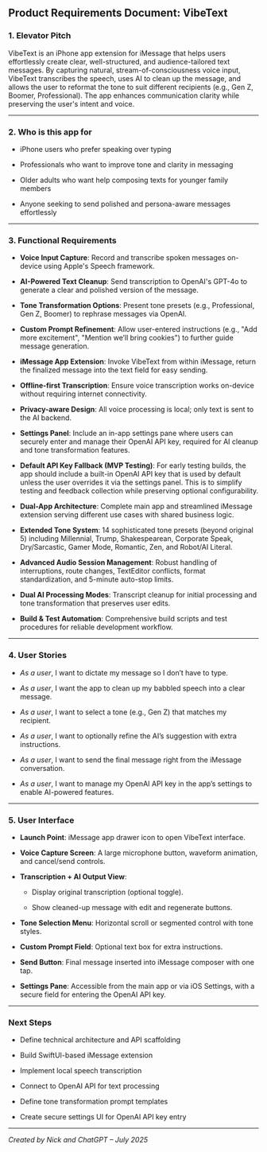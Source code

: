 ## **Product Requirements Document: VibeText**

### **1\. Elevator Pitch**

VibeText is an iPhone app extension for iMessage that helps users effortlessly create clear, well-structured, and audience-tailored text messages. By capturing natural, stream-of-consciousness voice input, VibeText transcribes the speech, uses AI to clean up the message, and allows the user to reformat the tone to suit different recipients (e.g., Gen Z, Boomer, Professional). The app enhances communication clarity while preserving the user's intent and voice.

---

### **2\. Who is this app for**

* iPhone users who prefer speaking over typing

* Professionals who want to improve tone and clarity in messaging

* Older adults who want help composing texts for younger family members

* Anyone seeking to send polished and persona-aware messages effortlessly

---

### **3\. Functional Requirements**

* **Voice Input Capture**: Record and transcribe spoken messages on-device using Apple's Speech framework.

* **AI-Powered Text Cleanup**: Send transcription to OpenAI's GPT-4o to generate a clear and polished version of the message.

* **Tone Transformation Options**: Present tone presets (e.g., Professional, Gen Z, Boomer) to rephrase messages via OpenAI.

* **Custom Prompt Refinement**: Allow user-entered instructions (e.g., "Add more excitement", "Mention we’ll bring cookies") to further guide message generation.

* **iMessage App Extension**: Invoke VibeText from within iMessage, return the finalized message into the text field for easy sending.

* **Offline-first Transcription**: Ensure voice transcription works on-device without requiring internet connectivity.

* **Privacy-aware Design**: All voice processing is local; only text is sent to the AI backend.

* **Settings Panel**: Include an in-app settings pane where users can securely enter and manage their OpenAI API key, required for AI cleanup and tone transformation features.

* **Default API Key Fallback (MVP Testing)**: For early testing builds, the app should include a built-in OpenAI API key that is used by default unless the user overrides it via the settings panel. This is to simplify testing and feedback collection while preserving optional configurability.

* **Dual-App Architecture**: Complete main app and streamlined iMessage extension serving different use cases with shared business logic.

* **Extended Tone System**: 14 sophisticated tone presets (beyond original 5) including Millennial, Trump, Shakespearean, Corporate Speak, Dry/Sarcastic, Gamer Mode, Romantic, Zen, and Robot/AI Literal.

* **Advanced Audio Session Management**: Robust handling of interruptions, route changes, TextEditor conflicts, format standardization, and 5-minute auto-stop limits.

* **Dual AI Processing Modes**: Transcript cleanup for initial processing and tone transformation that preserves user edits.

* **Build & Test Automation**: Comprehensive build scripts and test procedures for reliable development workflow.

---

### **4\. User Stories**

* *As a user*, I want to dictate my message so I don’t have to type.

* *As a user*, I want the app to clean up my babbled speech into a clear message.

* *As a user*, I want to select a tone (e.g., Gen Z) that matches my recipient.

* *As a user*, I want to optionally refine the AI’s suggestion with extra instructions.

* *As a user*, I want to send the final message right from the iMessage conversation.

* *As a user*, I want to manage my OpenAI API key in the app’s settings to enable AI-powered features.

---

### **5\. User Interface**

* **Launch Point**: iMessage app drawer icon to open VibeText interface.

* **Voice Capture Screen**: A large microphone button, waveform animation, and cancel/send controls.

* **Transcription \+ AI Output View**:

  * Display original transcription (optional toggle).

  * Show cleaned-up message with edit and regenerate buttons.

* **Tone Selection Menu**: Horizontal scroll or segmented control with tone styles.

* **Custom Prompt Field**: Optional text box for extra instructions.

* **Send Button**: Final message inserted into iMessage composer with one tap.

* **Settings Pane**: Accessible from the main app or via iOS Settings, with a secure field for entering the OpenAI API key.

---

### **Next Steps**

* Define technical architecture and API scaffolding

* Build SwiftUI-based iMessage extension

* Implement local speech transcription

* Connect to OpenAI API for text processing

* Define tone transformation prompt templates

* Create secure settings UI for OpenAI API key entry

---

*Created by Nick and ChatGPT – July 2025*


